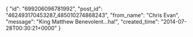  {
   "id": "699206096781992",
   "post_id": "462493170453287_485010274868243",
   "from_name": "Chris Evan",
   "message": "King Matthew Benevolent...ha!",
   "created_time": "2014-07-28T00:30:21+0000"
 }

